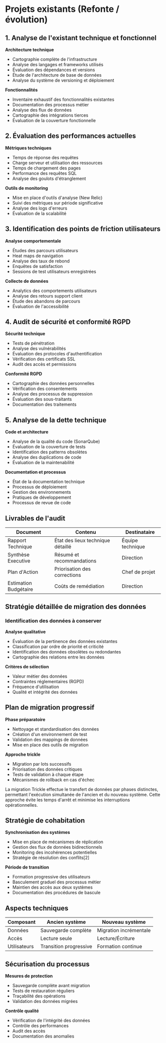 # Projets existants (Refonte / évolution)

## 1. Analyse de l'existant technique et fonctionnel

**Architecture technique**
+ Cartographie complète de l'infrastructure
+ Analyse des langages et frameworks utilisés
+ Évaluation des dépendances et versions
+ Étude de l'architecture de base de données
+ Analyse du système de versioning et déploiement

**Fonctionnalités**
- Inventaire exhaustif des fonctionnalités existantes
- Documentation des processus métier
- Analyse des flux de données
- Cartographie des intégrations tierces
- Évaluation de la couverture fonctionnelle

## 2. Évaluation des performances actuelles

**Métriques techniques**
- Temps de réponse des requêtes
- Charge serveur et utilisation des ressources
- Temps de chargement des pages
- Performance des requêtes SQL
- Analyse des goulots d'étranglement

**Outils de monitoring**
- Mise en place d'outils d'analyse (New Relic)
- Suivi des métriques sur période significative
- Analyse des logs d'erreurs
- Évaluation de la scalabilité

## 3. Identification des points de friction utilisateurs

**Analyse comportementale**
- Études des parcours utilisateurs
- Heat maps de navigation
- Analyse des taux de rebond
- Enquêtes de satisfaction
- Sessions de test utilisateurs enregistrées

**Collecte de données**
- Analytics des comportements utilisateurs
- Analyse des retours support client
- Étude des abandons de parcours
- Évaluation de l'accessibilité

## 4. Audit de sécurité et conformité RGPD

**Sécurité technique**
+ Tests de pénétration
+ Analyse des vulnérabilités
+ Évaluation des protocoles d'authentification
+ Vérification des certificats SSL
+ Audit des accès et permissions

**Conformité RGPD**
+ Cartographie des données personnelles
+ Vérification des consentements
+ Analyse des processus de suppression
+ Évaluation des sous-traitants
+ Documentation des traitements

## 5. Analyse de la dette technique

**Code et architecture**
+ Analyse de la qualité du code (SonarQube)
+ Évaluation de la couverture de tests
+ Identification des patterns obsolètes
+ Analyse des duplications de code
+ Évaluation de la maintenabilité

**Documentation et processus**
+ État de la documentation technique
+ Processus de déploiement
+ Gestion des environnements
+ Pratiques de développement
+ Processus de revue de code

## Livrables de l'audit

| Document | Contenu | Destinataire |
|----------|----------|--------------|
| Rapport Technique | État des lieux technique détaillé | Équipe technique |
| Synthèse Executive | Résumé et recommandations | Direction |
| Plan d'Action | Priorisation des corrections | Chef de projet |
| Estimation Budgétaire | Coûts de remédiation | Direction |


## Stratégie détaillée de migration des données

### Identification des données à conserver

**Analyse qualitative**
- Évaluation de la pertinence des données existantes
- Classification par ordre de priorité et criticité
- Identification des données obsolètes ou redondantes
- Cartographie des relations entre les données

**Critères de sélection**
- Valeur métier des données
- Contraintes réglementaires (RGPD)
- Fréquence d'utilisation
- Qualité et intégrité des données

## Plan de migration progressif

**Phase préparatoire**
- Nettoyage et standardisation des données
- Création d'un environnement de test
- Validation des mappings de données
- Mise en place des outils de migration

**Approche trickle**
- Migration par lots successifs
- Priorisation des données critiques
- Tests de validation à chaque étape
- Mécanismes de rollback en cas d'échec

La migration Trickle effectue le transfert de données par phases distinctes, permettant l'exécution simultanée de l'ancien et du nouveau système. Cette approche évite les temps d'arrêt et minimise les interruptions opérationnelles.

## Stratégie de cohabitation

**Synchronisation des systèmes**
- Mise en place de mécanismes de réplication
- Gestion des flux de données bidirectionnels
- Monitoring des incohérences potentielles
- Stratégie de résolution des conflits[2]

**Période de transition**
- Formation progressive des utilisateurs
- Basculement graduel des processus métier
- Maintien des accès aux deux systèmes
- Documentation des procédures de bascule

## Aspects techniques

| Composant | Ancien système | Nouveau système |
|-----------|----------------|-----------------|
| Données | Sauvegarde complète | Migration incrémentale |
| Accès | Lecture seule | Lecture/Écriture |
| Utilisateurs | Transition progressive | Formation continue |

## Sécurisation du processus

**Mesures de protection**
- Sauvegarde complète avant migration
- Tests de restauration réguliers
- Traçabilité des opérations
- Validation des données migrées

**Contrôle qualité**
- Vérification de l'intégrité des données
- Contrôle des performances
- Audit des accès
- Documentation des anomalies
